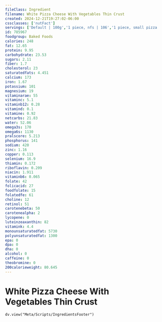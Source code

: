 ```yaml
---
fileClass: Ingredient
filename: White Pizza Cheese With Vegetables Thin Crust
created: 2024-12-21T19:27:02-06:00
cssclasses: ['nutFact']
servings: ['Default | 100g','1 piece, nfs | 106','1 piece, small pizza | 72','1 piece, medium pizza | 76','1 piece, large pizza | 106','1 piece, extra-large pizza | 122','1 personal size pizza (5-7" diameter) | 157','1 small pizza (8-10" diameter) | 435','1 medium pizza (11-12" diameter) | 609','1 large pizza (13-15" diameter) | 844']
id: 785967
foodgroup: Baked Foods
calories: 248
fat: 12.65
protein: 9.95
carbohydrate: 23.53
sugars: 2.11
fiber: 1.7
cholesterol: 23
saturatedfats: 4.451
calcium: 173
iron: 1.67
potassium: 101
magnesium: 19
vitaminarae: 55
vitaminc: 5.1
vitaminb12: 0.28
vitamind: 0.1
vitamine: 0.92
netcarbs: 21.83
water: 52.06
omega3s: 170
omega6s: 1130
pralscore: 5.213
phosphorus: 141
sodium: 420
zinc: 1.16
copper: 0.113
selenium: 16.9
thiamin: 0.172
riboflavin: 0.209
niacin: 1.911
vitaminb6: 0.065
folate: 42
folicacid: 27
foodfolate: 15
folatedfe: 61
choline: 12
retinol: 51
carotenebeta: 50
carotenealpha: 2
lycopene: 0
luteinzeaxanthin: 82
vitamink: 4.4
monounsaturatedfat: 5730
polyunsaturatedfat: 1300
epa: 0
dpa: 0
dha: 0
alcohol: 0
caffeine: 0
theobromine: 0
200calorieweight: 80.645
---
```


# White Pizza Cheese With Vegetables Thin Crust

```dataviewjs
dv.view("Meta/Scripts/IngredientsFooter")
```